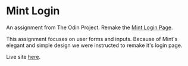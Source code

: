 # Mint Login

An assignment from The Odin Project. Remake the [Mint Login Page](https://accounts.intuit.com/signup.html?offering_id=Intuit.ifs.mint&namespace_id=50000026&redirect_url=https%3A%2F%2Fmint.intuit.com%2Foverview.event%3Ftask%3DS).

This assignment focuses on user forms and inputs. Because of Mint's elegant and simple design we were instructed to remake it's login page.

Live site [here](https://aznafro.github.io/mintlogin/).
